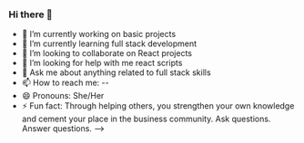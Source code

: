 ### Hi there 👋

- 🔭 I’m currently working on basic projects
- 🌱 I’m currently learning full stack development
- 👯 I’m looking to collaborate on React projects
- 🤔 I’m looking for help with me react scripts
- 💬 Ask me about anything related to full stack skills
- 📫 How to reach me: --
- 😄 Pronouns: She/Her
- ⚡ Fun fact: Through helping others, you strengthen your own knowledge and cement your place in the business community. Ask questions. Answer questions.
-->
